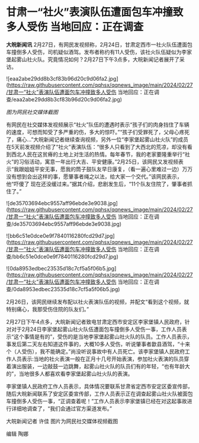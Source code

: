 # 甘肃一“社火”表演队伍遭面包车冲撞致多人受伤 当地回应：正在调查

**大皖新闻讯**
2月27日，有网民发视频称，2月24日，甘肃定西市一社火队伍遭面包车撞倒多人受伤，司机疑似酒驾。发布者称约有11人受伤，该社火队伍疑似为李家堡起雾山社火队。究竟情况如何？2月27日下午3点多，大皖新闻记者展开了采访。

![eaa2abe29dd8b3cf83b96d20c9d06fa2.jpg](https://raw.githubusercontent.com/qqhsx/qqnews_image/main/2024/02/27/甘肃一“社火”表演队伍遭面包车冲撞致多人受伤 当地回应：正在调查/eaa2abe29dd8b3cf83b96d20c9d06fa2.jpg)

 _图为网民社交媒体截图_

有网民在社交媒体发视频展示“社火”队伍的遭遇时表示“孩子们的肉身挡住了车辆的速度，可想而知受了多严重的伤，多大的惊吓。”“孩子们受罪死了，父母心疼死了，痛心…”大皖新闻记者继续查询视频，另外一位“李家堡起雾山社火队”的成员在5天前发视频介绍了“社火”表演队伍：“很多人只看到了大西北的荒凉，却没有看到西北人民在这贫瘠的土地上对生活的热情。每年春节，我的老家要隆重举行“社火”的习俗活动，寓意一年出行大吉、平安健康。”2月25日，该网民又发视频表示“我跟姐姐平安无事，愿我的筒子鼓队友早日康复，（看一遍心里难过一边）万万没有想到会出这样的事，愿肇事者绳之以法，给大家一个交代。”该网民表示，他“吓傻了
现在还没缓过来。”据其介绍，悲剧发生后，“11个队友住院了，肇事者抓住了。”

![de35703694ebc9557aff96ebde3e9038.jpg](https://raw.githubusercontent.com/qqhsx/qqnews_image/main/2024/02/27/甘肃一“社火”表演队伍遭面包车冲撞致多人受伤 当地回应：正在调查/de35703694ebc9557aff96ebde3e9038.jpg)

![bb6c51e0dce0e9f7840116280fcd29d7.jpg](https://raw.githubusercontent.com/qqhsx/qqnews_image/main/2024/02/27/甘肃一“社火”表演队伍遭面包车冲撞致多人受伤 当地回应：正在调查/bb6c51e0dce0e9f7840116280fcd29d7.jpg)

![0da8953edbec23535d18c7cf5a5f06b5.jpg](https://raw.githubusercontent.com/qqhsx/qqnews_image/main/2024/02/27/甘肃一“社火”表演队伍遭面包车冲撞致多人受伤 当地回应：正在调查/0da8953edbec23535d18c7cf5a5f06b5.jpg)

2月26日，该网民继续发布配以社火表演队伍的视频，并配文“看到这个视频，就特别痛心，我那受伤住院的队友们。”

2月27日下午4点多，大皖新闻记者致电甘肃定西市安定区李家堡镇人民政府，针对对于2月24日李家堡起雾山社火队伍遭面包车撞倒多人受伤一事，工作人员表示“这个事情是有的”，受伤的是当地李家堡起雾山社火队的队员。工作人员表示，事发后第二天左右知道这件事的，大概10多人受伤，听说肇事者歙县酒驾，“十来个（人受伤），我不能确定。”尚没听说事故中有人员死亡。该李家堡镇人民政府工作人员表示:当地的社火表演一般在正月十几号开始表演，参加社火表演的队员穿着演出服装，一边敲鼓一边跳舞，起雾山社火队的队员们有的年轻，“也有年龄大的”，当地很多人都喜欢看李家堡起雾山社火队的表演。

李家堡镇人民政府工作人员表示，具体情况要联系甘肃省定西市安定区委宣传部，随后大皖新闻联系了安定区委宣传部，工作人员表示正在调查起雾山社火队被面包车撞倒多人受伤一事，“正调查着呢！”工作人员表示李家堡镇已经在对这起事故进行详细地调查了，“我们会通过官方渠道发布。”

大皖新闻记者 许佳 图片为网民社交媒体视频截图

编辑 陶娜

